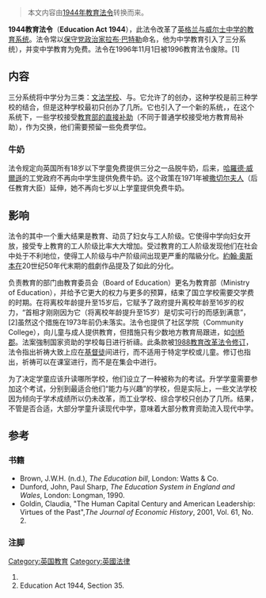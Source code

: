 > 本文内容由[1944年教育法令](https://zh.wikipedia.org/wiki/1944年教育法令)转换而来。


**1944教育法令**（**Education Act 1944**），此法令改革了[英格兰与威尔士中学的教育系统](https://zh.wikipedia.org/wiki/英格兰与威尔士 "wikilink")。法令常以[保守党政治家](https://zh.wikipedia.org/wiki/保守党_\(英国\) "wikilink")[拉布·巴特勒](../Page/拉布·巴特勒.md "wikilink")命名，他为中学教育引入了三分系统），并变中学教育为免费。法令在1996年11月1日被1996教育法令废除。\[1\]

## 内容

三分系统将中学分为三类：[文法学校](https://zh.wikipedia.org/wiki/文法学校 "wikilink")、与。它允许了的创办，这种学校是前三种学校的结合，但是这种学校最初只创办了几所。它也引入了一个新的系统，，在这个系统下，一些学校接受[教育部的直接补助](https://zh.wikipedia.org/wiki/教育部_\(英國\) "wikilink")（不同于普通学校接受地方教育局补助），作为交换，他们需要预留一些免费学位。

### 牛奶

法令规定向英国所有18岁以下学童免费提供三分之一品脱牛奶，后来，[哈羅德·威爾遜](../Page/哈羅德·威爾遜.md "wikilink")的工党政府不再向中学生提供免费牛奶。这个政策在1971年被[撒切尔夫人](https://zh.wikipedia.org/wiki/撒切尔夫人 "wikilink")（后任教育大臣）延伸，她不再向七岁以上学童提供免费牛奶。

## 影响

法令的其中一个重大结果是教育、动员了妇女与工人阶级。它使得中学向妇女开放，接受专上教育的工人阶级比率大大增加。受过教育的工人阶级发现他们在社会中处于不利地位，使得工人阶级与中产阶级间出现更严重的階級分化。[約翰·奧斯本在](https://zh.wikipedia.org/wiki/約翰·奧斯本 "wikilink")20世纪50年代末期的戲劇作品提及了如此的分化。

负责教育的部门由教育委员会（Board of Education）更名为教育部（Ministry of Education），并给予它更大的权力与更多的预算，结束了国立学校需要交学费的时期。在将离校年龄提升至15岁后，它赋予了政府提升离校年龄至16岁的权力，“首相才刚刚因为它（将离校年龄提升至15岁）是切实可行的而感到满意”，\[2\]虽然这个措施在1973年前仍未落实。法令也提供了社区学院（Community College），向儿童与成人提供教育，但措施只有少数地方教育局跟进，如[剑桥郡](https://zh.wikipedia.org/wiki/剑桥郡 "wikilink")。法案強制国家资助的学校每日进行祈禱。此条款被[1988教育改革法令修订](https://zh.wikipedia.org/wiki/1988教育改革法令 "wikilink")，法令指出祈祷大致上应在[基督徒](../Page/基督徒.md "wikilink")间进行，而不适用于特定学校或儿童。修订也指出，祈祷可以在课室进行，而不是在集会中进行。

为了决定学童应该升读哪所学校，他们设立了一种被称为的考试。升学学童需要参加这个考试，分别到最适合他们“能力与兴趣”的学校，但是实际上，一些文法学校因为倾向于学术成绩所以仍未改革，而工业学校、综合学校只创办了几所。结果，不管是否合适，大部分学童升读现代中学，意味着大部分教育资助流入现代中学。

## 参考

### 书籍

  - Brown, J.W.H. (n.d.), *The Education bill*, London: Watts & Co.
  - Dunford, John, Paul Sharp, *The Education System in England and Wales*, London: Longman, 1990.
  - Goldin, Claudia, "The Human Capital Century and American Leadership: Virtues of the Past",*The Journal of Economic History*, 2001, Vol. 61, No. 2.

### 注脚

[Category:英国教育](https://zh.wikipedia.org/wiki/Category:英国教育 "wikilink") [Category:英國法律](https://zh.wikipedia.org/wiki/Category:英國法律 "wikilink")

1.
2.  Education Act 1944, Section 35.